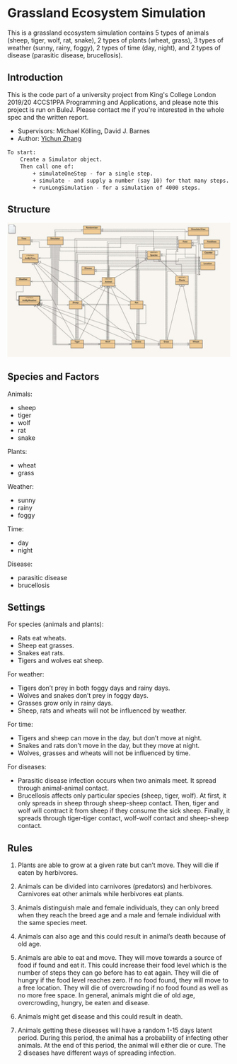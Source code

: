 # Grassland Ecosystem Simulation
This is a grassland ecosystem simulation contains 5 types of animals (sheep, tiger, wolf, rat, snake), 2 types of plants (wheat, grass), 3 types of weather (sunny, rainy, foggy), 2 types of time (day, night), and 2 types of disease (parasitic disease, brucellosis).

## Introduction 
This is the code part of a university project from King's College London 2019/20 4CCS1PPA Programming and Applications, and please note this project is run on BuleJ. Please contact me if you're interested in the whole spec and the written report.
- Supervisors: Michael Kölling, David J. Barnes
- Author: [Yichun Zhang](https://github.com/missyQWQ)
```
To start:
    Create a Simulator object.
    Then call one of:
        + simulateOneStep - for a single step.
        + simulate - and supply a number (say 10) for that many steps.
        + runLongSimulation - for a simulation of 4000 steps.
```

## Structure
![Structure](/code-structure.png)

## Species and Factors
Animals:
- sheep
- tiger
- wolf
- rat
- snake

Plants:
- wheat
- grass

Weather:
- sunny
- rainy
- foggy

Time:
- day
- night

Disease: 
- parasitic disease
- brucellosis

## Settings
For species (animals and plants):
- Rats eat wheats.
- Sheep eat grasses.
- Snakes eat rats.
- Tigers and wolves eat sheep.

For weather:
- Tigers don’t prey in both foggy days and rainy days.
- Wolves and snakes don’t prey in foggy days.
- Grasses grow only in rainy days.
- Sheep, rats and wheats will not be influenced by weather.

For time:
- Tigers and sheep can move in the day, but don’t move at night.
- Snakes and rats don’t move in the day, but they move at night.
- Wolves, grasses and wheats will not be influenced by time.

For diseases:
- Parasitic disease infection occurs when two animals meet. It spread through animal-animal contact.
- Brucellosis affects only particular species (sheep, tiger, wolf). At first, it only spreads in sheep through sheep-sheep contact. Then, tiger and wolf will contract it from sheep if they consume the sick sheep. Finally, it spreads through tiger-tiger contact, wolf-wolf contact and sheep-sheep contact.

## Rules
1. Plants are able to grow at a given rate but can’t move. They will die if eaten by herbivores.

2. Animals can be divided into carnivores (predators) and herbivores. Carnivores eat other animals while herbivores eat plants.

3. Animals distinguish male and female individuals, they can only breed when they reach the breed age and a male and female individual with the same species meet.

4. Animals can also age and this could result in animal’s death because of old age.

5. Animals are able to eat and move. They will move towards a source of food if found and eat it. This could increase their food level which is the number of steps they can go before has to eat again. They will die of hungry if the food level reaches zero. If no food found, they will move to a free location. They will die of overcrowding if no food found as well as no more free space. In general, animals might die of old age, overcrowding, hungry, be eaten and disease.

6. Animals might get disease and this could result in death.

7. Animals getting these diseases will have a random 1-15 days latent period. During this period, the animal has a probability of infecting other animals. At the end of this period, the animal will either die or cure. The 2 diseases have different ways of spreading infection.  
